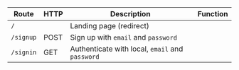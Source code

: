 | Route | HTTP | Description | Function
|-------|------|-------------|---------
| `/`   |      | Landing page (redirect)
| `/signup` | POST | Sign up with `email` and `password`
| `/signin` | GET | Authenticate with local, `email` and `password`
